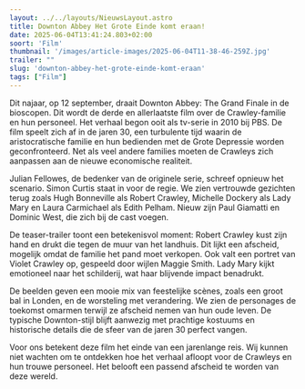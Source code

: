 ```yaml
---
layout: ../../layouts/NieuwsLayout.astro
title: Downton Abbey Het Grote Einde komt eraan!
date: 2025-06-04T13:41:24.803+02:00
soort: 'Film'
thumbnail: '/images/article-images/2025-06-04T11-38-46-259Z.jpg'
trailer: ""
slug: 'downton-abbey-het-grote-einde-komt-eraan'
tags: ["Film"]
---
```


Dit najaar, op 12 september, draait Downton Abbey: The Grand Finale in de
bioscopen. Dit wordt de derde en allerlaatste film over de Crawley-familie en
hun personeel. Het verhaal begon ooit als tv-serie in 2010 bij PBS. De film
speelt zich af in de jaren 30, een turbulente tijd waarin de aristocratische
familie en hun bedienden met de Grote Depressie worden geconfronteerd. Net als
veel andere families moeten de Crawleys zich aanpassen aan de nieuwe economische
realiteit.

Julian Fellowes, de bedenker van de originele serie, schreef opnieuw het
scenario. Simon Curtis staat in voor de regie. We zien vertrouwde gezichten
terug zoals Hugh Bonneville als Robert Crawley, Michelle Dockery als Lady Mary
en Laura Carmichael als Edith Pelham. Nieuw zijn Paul Giamatti en Dominic West,
die zich bij de cast voegen.

De teaser-trailer toont een betekenisvol moment: Robert Crawley kust zijn hand
en drukt die tegen de muur van het landhuis. Dit lijkt een afscheid, mogelijk
omdat de familie het pand moet verkopen. Ook valt een portret van Violet Crawley
op, gespeeld door wijlen Maggie Smith. Lady Mary kijkt emotioneel naar het
schilderij, wat haar blijvende impact benadrukt.

De beelden geven een mooie mix van feestelijke scènes, zoals een groot bal in
Londen, en de worsteling met verandering. We zien de personages de toekomst
omarmen terwijl ze afscheid nemen van hun oude leven. De typische Downton-stijl
blijft aanwezig met prachtige kostuums en historische details die de sfeer van
de jaren 30 perfect vangen.

Voor ons betekent deze film het einde van een jarenlange reis. Wij kunnen niet
wachten om te ontdekken hoe het verhaal afloopt voor de Crawleys en hun trouwe
personeel. Het belooft een passend afscheid te worden van deze wereld.